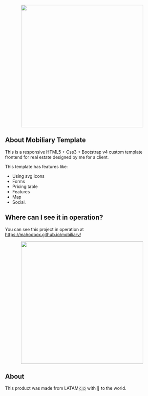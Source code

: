 <p align="center"><a href="https://mahoobox.github.io/mobiliary/" target="_blank"><img src="https://mahoobox.github.io/mobiliary/assets/images/lg_propit_color_big.svg" width="400"></a></p>



## About Mobiliary Template

This is a responsive HTML5 + Css3 + Bootstrap v4 custom template frontend for real estate designed by me for a client.

This template has features like:

- Using svg icons
- Forms
- Pricing table
- Features 
- Map
- Social.

## Where can I see it in operation?

You can see this project in operation at https://mahoobox.github.io/mobiliary/

<p align="center"><a href="https://mahoobox.github.io/mobiliary/" target="_blank"><img src="https://mahoobox.github.io/mobiliary/designs/prevMobiliary.png" width="400"></a></p>

## About

This product was made from LATAM🇨🇴 with :green_heart: to the world.
